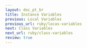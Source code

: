 ```yaml
---
layout: doc_pt_br
title: Instance Variables
previous: Local Variables
previous_url: ruby/locas-variables
next: Class Variables
next_url: ruby/class-variables
review: true
---
```


